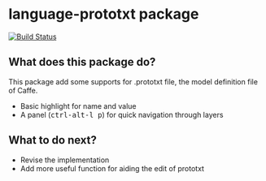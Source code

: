 # language-prototxt package
[![Build Status](https://travis-ci.org/TerrenceSun/atom-prototxt.svg?branch=master)](https://travis-ci.org/TerrenceSun/atom-prototxt)
## What does this package do?
This package add some supports for .prototxt file, the model definition file of Caffe.
* Basic highlight for name and value
* A panel (<kbd>ctrl-alt-l p</kbd>) for quick navigation through layers

## What to do next?
* Revise the implementation
* Add more useful function for aiding the edit of prototxt
